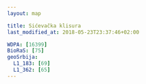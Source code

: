 ```yaml
---
layout: map

title: Sićevačka klisura
last_modified_at: 2018-05-23T23:37:46+02:00

WDPA: [16399]
BioRaS: [75]
geoSrbija:
  L1_183: [69]
  L1_362: [65]
---
```

